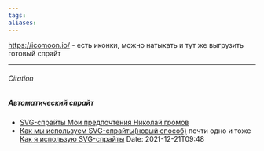```yaml
---
tags: 
aliases: 
---
```

https://icomoon.io/ - есть иконки, можно натыкать и тут же выгрузить готовый спрайт

---
###### Citation
##### Автоматический спрайт
- [SVG-спрайты Мои предпочтения Николай громов](https://nicothin.pro/page/svg-sprites)
- [Как мы используем SVG-спрайты(новый способ)](http://glivera-team.github.io/svg/2016/06/13/svg-sprites-2.html) почти одно и тоже [Как я использую SVG-спрайты](https://habr.com/ru/post/272505/)
Date: 2021-12-21T09:48
